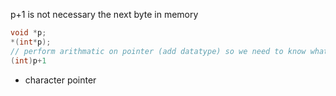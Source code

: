 p+1 is not necessary the next byte in memory

```c
void *p;
*(int*p);
// perform arithmatic on pointer (add datatype) so we need to know what datatype p is
(int)p+1
```

- character pointer
